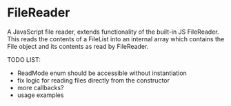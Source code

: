 # FileReader

A JavaScript file reader, extends functionality of the built-in JS FileReader.
This reads the contents of a FileList into an internal array which contains the File object and its contents as read by FileReader.

TODO LIST:
- ReadMode enum should be accessible without instantiation
- fix logic for reading files directly from the constructor
- more callbacks?
- usage examples
